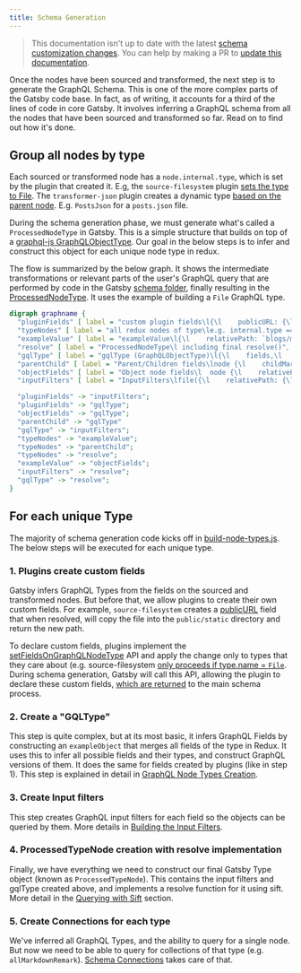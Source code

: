 ```yaml
---
title: Schema Generation
---
```


> This documentation isn't up to date with the latest [schema customization changes](/docs/schema-customization).
> You can help by making a PR to [update this documentation](https://github.com/gatsbyjs/gatsby/issues/14228).

Once the nodes have been sourced and transformed, the next step is to generate the GraphQL Schema. This is one of the more complex parts of the Gatsby code base. In fact, as of writing, it accounts for a third of the lines of code in core Gatsby. It involves inferring a GraphQL schema from all the nodes that have been sourced and transformed so far. Read on to find out how it's done.

## Group all nodes by type

Each sourced or transformed node has a `node.internal.type`, which is set by the plugin that created it. E.g, the `source-filesystem` plugin [sets the type to File](https://github.com/gatsbyjs/gatsby/blob/master/packages/gatsby-source-filesystem/src/create-file-node.js#L46). The `transformer-json` plugin creates a dynamic type [based on the parent node](https://github.com/gatsbyjs/gatsby/blob/master/packages/gatsby-transformer-json/src/gatsby-node.js#L48). E.g. `PostsJson` for a `posts.json` file.

During the schema generation phase, we must generate what's called a `ProcessedNodeType` in Gatsby. This is a simple structure that builds on top of a [graphql-js GraphQLObjectType](https://graphql.org/graphql-js/type/#graphqlobjecttype). Our goal in the below steps is to infer and construct this object for each unique node type in redux.

The flow is summarized by the below graph. It shows the intermediate transformations or relevant parts of the user's GraphQL query that are performed by code in the Gatsby [schema folder](https://github.com/gatsbyjs/gatsby/tree/master/packages/gatsby/src/schema), finally resulting in the [ProcessedNodeType](https://github.com/gatsbyjs/gatsby/blob/master/packages/gatsby/src/schema/build-node-types.js#L182). It uses the example of building a `File` GraphQL type.

```dot
digraph graphname {
  "pluginFields" [ label = "custom plugin fields\l{\l    publicURL: {\l        type: GraphQLString,\l        resolve(file, a, c) { ... }\l    }\l}\l ", shape = box ];
  "typeNodes" [ label = "all redux nodes of type\le.g. internal.type === `File`", shape = "box" ];
  "exampleValue" [ label = "exampleValue\l{\l    relativePath: `blogs/my-blog.md`,\l    accessTime: 8292387234\l}\l ", shape = "box" ];
  "resolve" [ label = "ProcessedNodeType\l including final resolve()", shape = box ];
  "gqlType" [ label = "gqlType (GraphQLObjectType)\l{\l    fields,\l    name: `File`\l}\l ", shape = box ];
  "parentChild" [ label = "Parent/Children fields\lnode {\l    childMarkdownRemark { html }\l    parent { id }\l}\l ", shape = "box" ];
  "objectFields" [ label = "Object node fields\l  node {\l    relativePath,\l    accessTime\l}\l ", shape = "box" ];
  "inputFilters" [ label = "InputFilters\lfile({\l    relativePath: {\l        eq: `blogs/my-blog.md`\l    }\l})\l ", shape = box ]

  "pluginFields" -> "inputFilters";
  "pluginFields" -> "gqlType";
  "objectFields" -> "gqlType";
  "parentChild" -> "gqlType"
  "gqlType" -> "inputFilters";
  "typeNodes" -> "exampleValue";
  "typeNodes" -> "parentChild";
  "typeNodes" -> "resolve";
  "exampleValue" -> "objectFields";
  "inputFilters" -> "resolve";
  "gqlType" -> "resolve";
}
```

## For each unique Type

The majority of schema generation code kicks off in [build-node-types.js](https://github.com/gatsbyjs/gatsby/blob/master/packages/gatsby/src/schema/build-node-types.js). The below steps will be executed for each unique type.

### 1. Plugins create custom fields

Gatsby infers GraphQL Types from the fields on the sourced and transformed nodes. But before that, we allow plugins to create their own custom fields. For example, `source-filesystem` creates a [publicURL](https://github.com/gatsbyjs/gatsby/blob/master/packages/gatsby-source-filesystem/src/extend-file-node.js#L11) field that when resolved, will copy the file into the `public/static` directory and return the new path.

To declare custom fields, plugins implement the [setFieldsOnGraphQLNodeType](/docs/node-apis/#setFieldsOnGraphQLNodeType) API and apply the change only to types that they care about (e.g. source-filesystem [only proceeds if type.name = `File`](https://github.com/gatsbyjs/gatsby/blob/master/packages/gatsby-source-filesystem/src/extend-file-node.js#L6). During schema generation, Gatsby will call this API, allowing the plugin to declare these custom fields, [which are returned](https://github.com/gatsbyjs/gatsby/blob/master/packages/gatsby/src/schema/build-node-types.js#L151) to the main schema process.

### 2. Create a "GQLType"

This step is quite complex, but at its most basic, it infers GraphQL Fields by constructing an `exampleObject` that merges all fields of the type in Redux. It uses this to infer all possible fields and their types, and construct GraphQL versions of them. It does the same for fields created by plugins (like in step 1). This step is explained in detail in [GraphQL Node Types Creation](/docs/schema-gql-type).

### 3. Create Input filters

This step creates GraphQL input filters for each field so the objects can be queried by them. More details in [Building the Input Filters](/docs/schema-input-gql).

### 4. ProcessedTypeNode creation with resolve implementation

Finally, we have everything we need to construct our final Gatsby Type object (known as `ProcessedTypeNode`). This contains the input filters and gqlType created above, and implements a resolve function for it using sift. More detail in the [Querying with Sift](/docs/schema-sift) section.

### 5. Create Connections for each type

We've inferred all GraphQL Types, and the ability to query for a single node. But now we need to be able to query for collections of that type (e.g. `allMarkdownRemark`). [Schema Connections](/docs/schema-connections) takes care of that.
